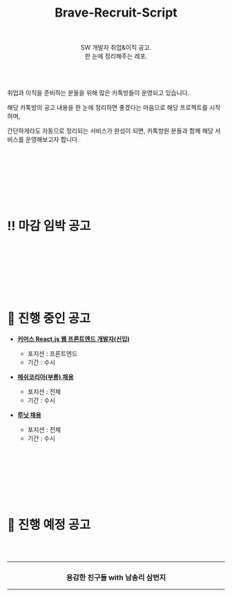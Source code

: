 <div align=center>
  <h1> Brave-Recruit-Script </h1>
  <br /><br />
  SW 개발자 취업&이직 공고.
  <br />
	한 눈에 정리해주는 레포.
</div>


<br /><br /><br />
취업과 이직을 준비하는 분들을 위해 많은 카톡방들이 운영되고 있습니다. 

해당 카톡방의 공고 내용을 한 눈에 정리하면 좋겠다는 마음으로 해당 프로젝트를 시작하며,

간단하게라도 자동으로 정리되는 서비스가 완성이 되면, 카톡방원 분들과 함께 해당 서비스를 운영해보고자 합니다.





<br /><br /><br />

<br /><br /><br />

# ‼️ 마감 임박 공고













<br /><br /><br />

<br /><br /><br />

# 🚌 진행 중인 공고

- __<a href="https://www.notion.so/VROONG-5c5458e75f9142f8b37272d7d146dffc" target="_blank">커머스 React.js 웹 프론트엔드 개발자(신입)</a>__
  - 포지션 : 프론트엔드
  - 기간 : 수시

- __<a href="https://www.notion.so/VROONG-5c5458e75f9142f8b37272d7d146dffc" target="_blank">메쉬코리아(부릉) 채용</a>__
  - 포지션 : 전체
  - 기간 : 수시

- __<a href="https://lunit.recruiter.co.kr/app/jobnotice/list" target="_blank">루닛 채용</a>__
  - 포지션 : 전체
  - 기간 : 수시



<br /><br /><br />

<br /><br /><br />

# 📡 진행 예정 공고





























<br />
<br />

<div align=center>
<hr />
  <h3> 용감한 친구들 with 남송리 삼번지 </h3>
<hr />
</div>







